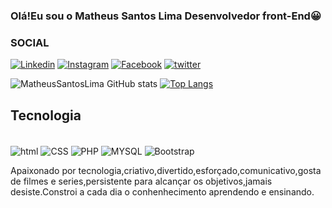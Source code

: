 ### Olá!Eu sou o Matheus Santos Lima Desenvolvedor front-End😀

### SOCIAL
[![Linkedin](https://img.shields.io/badge/LinkedIn-0077B5?style=for-the-badge&logo=linkedin&logoColor=white)](https://www.linkedin.com/in/matheus-santos-lima-a5370a192/)
[![Instagram](https://img.shields.io/badge/Instagram-E4405F?style=for-the-badge&logo=instagram&logoColor=white)](https://www.instagram.com/matheuslim390/)
[![Facebook](https://img.shields.io/badge/Facebook-1877F2?style=for-the-badge&logo=facebook&logoColor=white)](https://www.facebook.com/profile.php?id=100030470810385)
[![twitter](https://img.shields.io/badge/Twitter-1DA1F2?style=for-the-badge&logo=twitter&logoColor=white)](https://twitter.com/Matheus60145107)

![MatheusSantosLima GitHub stats](https://github-readme-stats.vercel.app/api?username=MatheusSantosLima&show_icons=true&theme=tokyonight)
[![Top Langs](https://github-readme-stats.vercel.app/api/top-langs/?username=MatheusSantosLima)](https://github.com/MatheusSantosLima/github-readme-stats)

## Tecnologia 

<div style="display:inline-block"></br>
<img src= "https://img.shields.io/badge/HTML-239120?style=for-the-badge&logo=html5&logoColor=white" alt="html" align="center">
<img src= "https://img.shields.io/badge/CSS-239120?&style=for-the-badge&logo=css3&logoColor=white" alt="CSS" align="center">
<img src= "https://img.shields.io/badge/PHP-777BB4?style=for-the-badge&logo=php&logoColor=white" alt="PHP" align="center">
<img src= "https://img.shields.io/badge/MySQL-00000F?style=for-the-badge&logo=mysql&logoColor=white" alt="MYSQL" align="center">
<img src= "https://img.shields.io/badge/Bootstrap-563D7C?style=for-the-badge&logo=bootstrap&logoColor=white" alt="Bootstrap" align="center">
</div></br>

Apaixonado por tecnologia,criativo,divertido,esforçado,comunicativo,gosta de filmes e series,persistente para alcançar os objetivos,jamais desiste.Constroi a cada dia o conhenhecimento aprendendo e ensinando.








